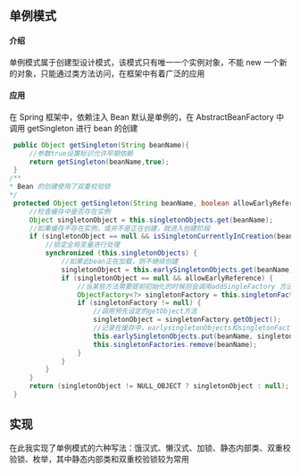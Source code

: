 ## 单例模式
#### 介绍
单例模式属于创建型设计模式，该模式只有唯一一个实例对象，不能 new 一个新的对象，只能通过类方法访问，在框架中有着广泛的应用
#### 应用
在 Spring 框架中，依赖注入 Bean 默认是单例的，在 AbstractBeanFactory 中调用 getSingleton 进行 bean 的创建
```java
 public Object getSingleton(String beanName){
     //参数true设置标识允许早期依赖
     return getSingleton(beanName,true);
 }
/**
* Bean 的创建使用了双重校验锁
*/
 protected Object getSingleton(String beanName, boolean allowEarlyReference) {
     //检查缓存中是否存在实例
     Object singletonObject = this.singletonObjects.get(beanName);
     //如果缓存不存在实例，或并不是正在创建，就进入创建阶段
     if (singletonObject == null && isSingletonCurrentlyInCreation(beanName)) {
         //锁定全局变量进行处理
         synchronized (this.singletonObjects) {
             //如果此bean正在加载，则不继续创建
             singletonObject = this.earlySingletonObjects.get(beanName);
             if (singletonObject == null && allowEarlyReference) {
                 //当某些方法需要提前初始化的时候则会调用addSingleFactory 方法将对应的ObjectFactory初始化策略存储在singletonFactories
                 ObjectFactory<?> singletonFactory = this.singletonFactories.get(beanName);
                 if (singletonFactory != null) {
                     //调用预先设定的getObject方法
                     singletonObject = singletonFactory.getObject();
                     //记录在缓存中，earlysingletonObjects和singletonFactories互斥
                     this.earlySingletonObjects.put(beanName, singletonObject);
                     this.singletonFactories.remove(beanName);
                 }
             }
         }
     }
     return (singletonObject != NULL_OBJECT ? singletonObject : null);
 }
```

## 实现
在此我实现了单例模式的六种写法：饿汉式、懒汉式、加锁、静态内部类、双重校验锁、枚举，其中静态内部类和双重校验锁较为常用